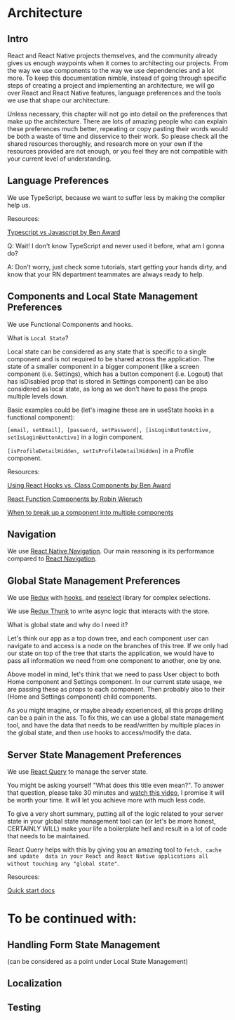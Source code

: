 # Architecture

## Intro
React and React Native projects themselves, and the community already gives us enough 
waypoints when it comes to architecting our projects. From the way we use components 
to the way we use dependencies and a lot more. To keep this documentation nimble, 
instead of going through specific steps of creating a project and implementing an 
architecture, we will go over React and React Native features, language preferences 
and the tools we use that shape our architecture.

Unless necessary, this chapter will not go into detail on the preferences that make up 
the architecture. There are lots of amazing people who can explain these preferences 
much better, repeating or copy pasting their words would be both a waste of time and 
disservice to their work. So please check all the shared resources thoroughly, and 
research more on your own if the resources provided are not enough, or you feel they 
are not compatible with your current level of understanding.

## Language Preferences

We use TypeScript, because we want to suffer less by making the complier help us.

Resources:

[Typescript vs Javascript by Ben Award](https://www.youtube.com/watch?v=D6or2gdrHRE)

Q:
Wait! I don't know TypeScript and never used it before, what am I gonna do?

A:
Don't worry, just check some tutorials, start getting your hands dirty, and know 
that your RN department teammates are always ready to help.

## Components and Local State Management Preferences

We use Functional Components and hooks.

What is `Local State`?

Local state can be considered as any state that is specific to a single component 
and is not required to be shared across the application. The state of a smaller component
in a bigger component (like a screen component (i.e. Settings), which has a button component 
(i.e. Logout) that has isDisabled prop that is stored in Settings component) 
can be also considered as local state, as long as we don't have to pass
the props multiple levels down.

Basic examples could be (let's imagine these are in useState hooks in a functional component):

`[email, setEmail], [password, setPassword], [isLoginButtonActive, setIsLoginButtonActive]` in a login component.

`[isProfileDetailHidden, setIsProfileDetailHidden]` in a Profile component.

Resources:

[Using React Hooks vs. Class Components by Ben Award](https://www.youtube.com/watch?v=vbaIZ3xMj9U)

[React Function Components by Robin Wieruch](https://www.robinwieruch.de/react-function-component)

[When to break up a component into multiple components](https://kentcdodds.com/blog/when-to-break-up-a-component-into-multiple-components)

## Navigation

We use [React Native Navigation](https://github.com/wix/react-native-navigation). 
Our main reasoning is its performance compared to [React Navigation](https://reactnavigation.org/).

## Global State Management Preferences

We use [Redux](https://redux.js.org/introduction/getting-started) with 
[hooks](https://react-redux.js.org/api/hooks), and [reselect](https://github.com/reduxjs/reselect) 
library for complex selections.

We use [Redux Thunk](https://github.com/reduxjs/redux-thunk) to write async 
logic that interacts with the store.

What is global state and why do I need it?

Let's think our app as a top down tree, and each component user can navigate to and access 
is a node on the branches of this tree. If we only had our state on top of 
the tree that starts the application, we would have to pass all information 
we need from one component to another, one by one.

Above model in mind, let's think that we need to pass User object to both 
Home component and Settings component. In our current state usage, we are 
passing these as props to each component. Then probably also to their 
(Home and Settings component) child components.

As you might imagine, or maybe already experienced, all this props drilling 
can be a pain in the ass. To fix this, we can use a global state management tool, 
and have the data that needs to be read/written by multiple places in the global state, 
and then use hooks to access/modify the data.

## Server State Management Preferences

We use [React Query](https://github.com/tannerlinsley/react-query) to manage the server state.

You might be asking yourself "What does this title even mean?". To answer that question, 
please take 30 minutes and [watch this video](https://www.youtube.com/watch?v=seU46c6Jz7E), 
I promise it will be worth your time. It will let you achieve more with much less code.

To give a very short summary, putting all of the logic related to your server state in your global state
management tool can (or let's be more honest, CERTAINLY WILL) make your life a boilerplate 
hell and result in a lot of code that needs to be maintained. 

React Query helps with this by giving you an amazing tool to `fetch, cache and update 
data in your React and React Native applications all without touching any "global state"`.

Resources:

[Quick start docs](https://react-query.tanstack.com/docs/quick-start)

# To be continued with:

## Handling Form State Management 
(can be considered as a point under Local State Management)

## Localization

## Testing
